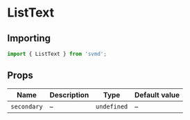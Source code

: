 # ListText
## Importing
```js
import { ListText } from 'svmd';
```
## Props
| Name | Description | Type | Default value
| - | - | - | -
| `secondary` | &ndash; | `undefined` | &ndash;
